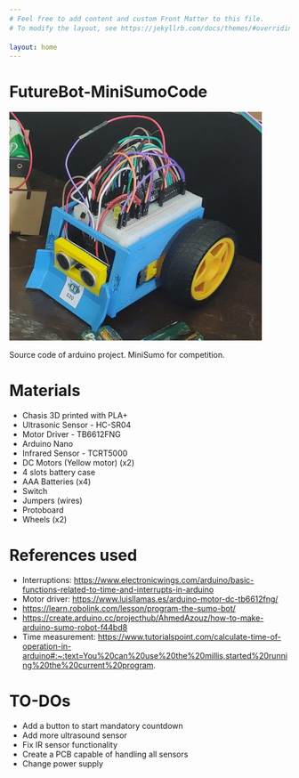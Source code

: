 ```yaml
---
# Feel free to add content and custom Front Matter to this file.
# To modify the layout, see https://jekyllrb.com/docs/themes/#overriding-theme-defaults

layout: home
---
```

# FutureBot-MiniSumoCode

![SumoBot build](https://github.com/MarceJara/FutureBot-MiniSumoBot/blob/gh-pages/_images/robot-pic.png)

Source code of arduino project. MiniSumo for competition.

# Materials
- Chasis 3D printed with PLA+
- Ultrasonic Sensor - HC-SR04
- Motor Driver - TB6612FNG
- Arduino Nano
- Infrared Sensor - TCRT5000
- DC Motors (Yellow motor) (x2)
- 4 slots battery case
- AAA Batteries (x4)
- Switch
- Jumpers (wires)
- Protoboard
- Wheels (x2)

# References used
- Interruptions: https://www.electronicwings.com/arduino/basic-functions-related-to-time-and-interrupts-in-arduino
- Motor driver: https://www.luisllamas.es/arduino-motor-dc-tb6612fng/
- https://learn.robolink.com/lesson/program-the-sumo-bot/
- https://create.arduino.cc/projecthub/AhmedAzouz/how-to-make-arduino-sumo-robot-f44bd8
- Time measurement: https://www.tutorialspoint.com/calculate-time-of-operation-in-arduino#:~:text=You%20can%20use%20the%20millis,started%20running%20the%20current%20program.

# TO-DOs
- Add a button to start mandatory countdown
- Add more ultrasound sensor
- Fix IR sensor functionality
- Create a PCB capable of handling all sensors
- Change power supply
